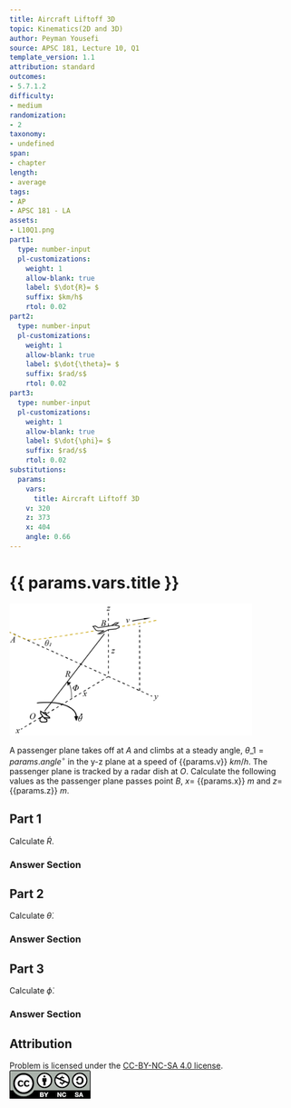 ```yaml
---
title: Aircraft Liftoff 3D
topic: Kinematics(2D and 3D)
author: Peyman Yousefi
source: APSC 181, Lecture 10, Q1
template_version: 1.1
attribution: standard
outcomes:
- 5.7.1.2
difficulty:
- medium
randomization:
- 2
taxonomy:
- undefined
span:
- chapter
length:
- average
tags:
- AP
- APSC 181 - LA
assets:
- L10Q1.png
part1:
  type: number-input
  pl-customizations:
    weight: 1
    allow-blank: true
    label: $\dot{R}= $
    suffix: $km/h$
    rtol: 0.02
part2:
  type: number-input
  pl-customizations:
    weight: 1
    allow-blank: true
    label: $\dot{\theta}= $
    suffix: $rad/s$
    rtol: 0.02
part3:
  type: number-input
  pl-customizations:
    weight: 1
    allow-blank: true
    label: $\dot{\phi}= $
    suffix: $rad/s$
    rtol: 0.02
substitutions:
  params:
    vars:
      title: Aircraft Liftoff 3D
    v: 320
    z: 373
    x: 404
    angle: 0.66
---
```

# {{ params.vars.title }}
<img src="L10Q1.png" width=85%>

A passenger plane takes off at $A$ and climbs at a steady angle, $\theta\_{1} = {{params.angle}}^{\circ}$ in the y-z plane at a speed of {{params.v}} $km/h$. The passenger plane is tracked by a radar dish at $O$.
Calculate the following values as the passenger plane passes point $B$, $x =$ {{params.x}} $m$ and $z =$ {{params.z}} $m$.

## Part 1

Calculate $\dot{R}$.

### Answer Section

## Part 2

Calculate $\dot{\theta}$.

### Answer Section

## Part 3

Calculate $\dot{\phi}$.

### Answer Section

## Attribution

Problem is licensed under the [CC-BY-NC-SA 4.0 license](https://creativecommons.org/licenses/by-nc-sa/4.0/).<br> ![The Creative Commons 4.0 license requiring attribution-BY, non-commercial-NC, and share-alike-SA license.](https://raw.githubusercontent.com/firasm/bits/master/by-nc-sa.png)